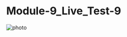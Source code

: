 # Module-9_Live_Test-9

![photo](https://github.com/kamruzzaman-aman/Module-9_Live_Test-9/assets/17810615/ebdaa51f-6158-4a7d-a2fc-eee5b9380aa4)
